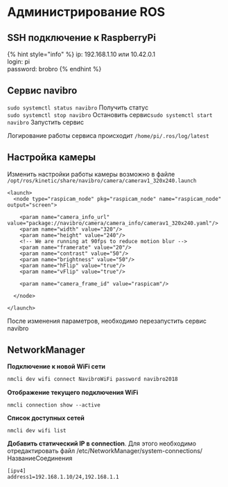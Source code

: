 # Администрирование ROS

## SSH подключение к RaspberryPi

{% hint style="info" %}
ip: 192.168.1.10 или 10.42.0.1  
login: pi  
password: brobro
{% endhint %}

## Сервис navibro

`sudo systemctl status navibro` Получить статус  
`sudo systemctl stop navibro` Остановить сервис`sudo systemctl start navibro` Запустить сервис

Логирование работы сервиса происходит `/home/pi/.ros/log/latest`

## Настройка камеры

Изменить настройки работы камеры возможно в файле `/opt/ros/kinetic/share/navibro/camera/camerav1_320x240.launch`

```text
<launch>
  <node type="raspicam_node" pkg="raspicam_node" name="raspicam_node" output="screen">

    <param name="camera_info_url" value="package://navibro/camera/camera_info/camerav1_320x240.yaml"/>
    <param name="width" value="320"/>
    <param name="height" value="240"/>
    <!-- We are running at 90fps to reduce motion blur -->
    <param name="framerate" value="20"/>
    <param name="contrast" value="50"/>
    <param name="brightness" value="50"/>
    <param name="hFlip" value="true"/>
    <param name="vFlip" value="true"/>

    <param name="camera_frame_id" value="raspicam"/>

  </node>

</launch>
```

После изменения параметров, необходимо перезапустить сервис navibro

## NetworkManager

**Подключение к новой WiFi сети**

```bash
nmcli dev wifi connect NavibroWiFi password navibro2018
```

**Отображение текущего подключения WiFi**

```text
nmcli connection show --active
```

**Список доступных сетей**

```text
nmcli dev wifi list
```

**Добавить статический IP в connection**. Для этого необходимо отредактировать файл /etc/NetworkManager/system-connections/НазваниеСоединения

```text
[ipv4]
address1=192.168.1.10/24,192.168.1.1
```
